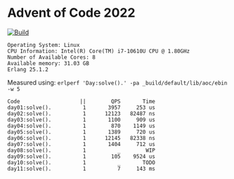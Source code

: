 # Advent of Code 2022

[![Build](https://github.com/onno-vos-dev/aoc_2022/actions/workflows/build.yml/badge.svg?branch=main)](https://github.com/onno-vos-dev/aoc_2022/actions/workflows/build.yml)


```
Operating System: Linux
CPU Information: Intel(R) Core(TM) i7-10610U CPU @ 1.80GHz
Number of Available Cores: 8
Available memory: 31.03 GB
Erlang 25.1.2
```

Measured using: `erlperf 'Day:solve().' -pa _build/default/lib/aoc/ebin -w 5`

```
Code                   ||        QPS       Time
day01:solve().          1       3957     253 us
day02:solve().          1      12123   82487 ns
day03:solve().          1       1100     909 us
day04:solve().          1        870    1149 us
day05:solve().          1       1389     720 us
day06:solve().          1      12145   82338 ns
day07:solve().          1       1404     712 us
day08:solve().          1          _        WIP
day09:solve().          1        105    9524 us
day10:solve().          1          _       TODO
day11:solve().          1          7     143 ms
```

